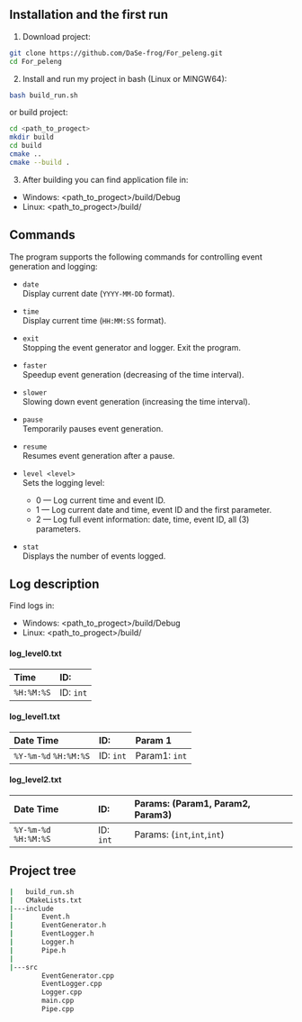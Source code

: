 
## Installation and the first run
1) Download project:

```bash
git clone https://github.com/DaSe-frog/For_peleng.git
cd For_peleng
```

2) Install and run my project in bash (Linux or MINGW64):

```bash
bash build_run.sh
```
or build project:
```bash
cd <path_to_progect>
mkdir build
cd build
cmake ..
cmake --build .   
```
3) After building you can find application file in:
- Windows: <path_to_progect>/build/Debug
- Linux: <path_to_progect>/build/

## Commands

The program supports the following commands for controlling event generation and logging:

- `date`  
  Display current date (`YYYY-MM-DD` format).

- `time`  
  Display current time (`HH:MM:SS` format).

- `exit`  
  Stopping the event generator and logger. Exit the program.

- `faster`  
  Speedup event generation (decreasing of the time interval).

- `slower`  
  Slowing down event generation (increasing the time interval).

- `pause`  
  Temporarily pauses event generation.

- `resume`  
  Resumes event generation after a pause.

- `level <level>`  
  Sets the logging level:
  - 0 — Log current time and event ID.
  - 1 — Log current date and time, event ID and the first parameter.
  - 2 — Log full event information: date, time, event ID, all (3) parameters.

- `stat`  
  Displays the number of events logged.

## Log description
Find logs in:
- Windows: <path_to_progect>/build/Debug
- Linux: <path_to_progect>/build/

#### log_level0.txt

| Time | ID:     | 
| :-------- | :------- | 
| `%H:%M:%S` | ID: `int` |

#### log_level1.txt

| Date Time | ID:     |Param 1|
| :-------- | :------- | :-------------------------------- |
| `%Y-%m-%d` `%H:%M:%S`| ID: `int` | Param1: `int` |

#### log_level2.txt

| Date Time | ID:     |Params: (Param1, Param2, Param3)|
| :-------- | :------- | :----------|
| `%Y-%m-%d` `%H:%M:%S`| ID: `int` | Params: (`int`,`int`,`int`)|

## Project tree
```bash
|   build_run.sh
|   CMakeLists.txt
|---include
|       Event.h
|       EventGenerator.h
|       EventLogger.h
|       Logger.h
|       Pipe.h
|
|---src
        EventGenerator.cpp
        EventLogger.cpp
        Logger.cpp
        main.cpp
        Pipe.cpp
```

